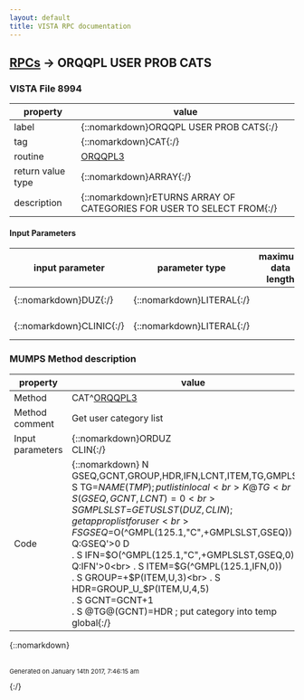 ```yaml
---
layout: default
title: VISTA RPC documentation
---
```




## [RPCs](TableOfContent.md) &#8594; ORQQPL USER PROB CATS 



### VISTA File 8994 


 property | value 
--- | --- 
 label | {::nomarkdown}ORQQPL USER PROB CATS{:/}
 tag | {::nomarkdown}CAT{:/}
 routine | [ORQQPL3](http://code.osehra.org/dox/Routine_ORQQPL3_source.html)
 return value type | {::nomarkdown}ARRAY{:/}
 description | {::nomarkdown}rETURNS ARRAY OF CATEGORIES FOR USER TO SELECT FROM{:/}

#### Input Parameters

| input parameter | parameter type | maximum data length | required | description | 
| --- | --- | --- | --- | --- | 
| {::nomarkdown}DUZ{:/} | {::nomarkdown}LITERAL{:/} |  |  | {::nomarkdown}USER ID{:/} | 
| {::nomarkdown}CLINIC{:/} | {::nomarkdown}LITERAL{:/} |  |  | {::nomarkdown}IFN OF CLINIC{:/} | 


### MUMPS Method description

 property | value 
 --- | --- 
 Method | CAT^[ORQQPL3](http://code.osehra.org/dox/Routine_ORQQPL3_source.html)
 Method comment | Get user category list
 Input parameters | {::nomarkdown}ORDUZ<br>CLIN{:/}
 Code | {::nomarkdown}  N GSEQ,GCNT,GROUP,HDR,IFN,LCNT,ITEM,TG,GMPLSLST<br> S TG=$NAME(TMP) ; put list in local<br> K @TG<br> S (GSEQ,GCNT,LCNT)=0<br> S GMPLSLST=$$GETUSLST(DUZ,CLIN) ; get approp list for user<br> F  S GSEQ=$O(^GMPL(125.1,"C",+GMPLSLST,GSEQ)) Q:GSEQ'>0  D<br> . S IFN=$O(^GMPL(125.1,"C",+GMPLSLST,GSEQ,0)) Q:IFN'>0<br> . S ITEM=$G(^GMPL(125.1,IFN,0))<br> . S GROUP=+$P(ITEM,U,3)<br> . S HDR=GROUP_U_$P(ITEM,U,4,5)<br> . S GCNT=GCNT+1<br> . S @TG@(GCNT)=HDR ; put category into temp global{:/}

{::nomarkdown} <br/><br/><p style="font-size: 11px">Generated on January 14th 2017, 7:46:15 am</p>{:/}